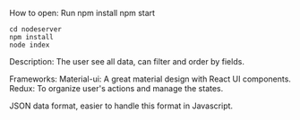 How to open:
    Run
    npm install
    npm start

    cd nodeserver
    npm install
    node index

Description:
    The user see all data, can filter and order by fields.

Frameworks:
    Material-ui: A great material design with React UI components.
    Redux: To organize user's actions and manage the states.

JSON data format, easier to handle this format in Javascript.